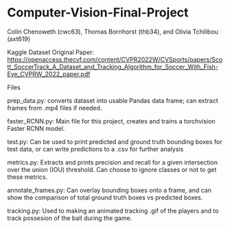 # Computer-Vision-Final-Project

Colin Chenoweth (cwc63), Thomas Bornhorst (thb34), and Olivia Tchilibou (axt619)

Kaggle Dataset Original Paper:
https://openaccess.thecvf.com/content/CVPR2022W/CVSports/papers/Scott_SoccerTrack_A_Dataset_and_Tracking_Algorithm_for_Soccer_With_Fish-Eye_CVPRW_2022_paper.pdf

Files

prep_data.py: converts dataset into usable Pandas data frame; can extract frames from .mp4 files if needed.

faster_RCNN.py: Main file for this project, creates and trains a torchvision Faster RCNN model.

test.py: Can be used to print predicted and ground truth bounding boxes for test data, or can write predictions to a .csv for further analysis

metrics.py: Extracts and prints precision and recall for a given intersection over the union (IOU) threshold. Can choose to ignore classes or not to get these metrics.

annotate_frames.py: Can overlay bounding boxes onto a frame, and can show the comparison of total ground truth boxes vs predicted boxes.

tracking.py: Used to making an animated tracking .gif of the players and to track possesion of the ball during the game.
